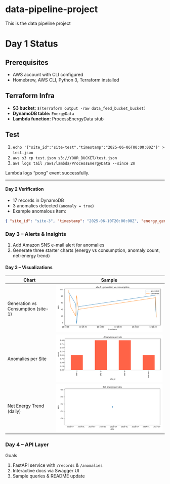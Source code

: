 # data-pipeline-project
This is the data pipeline project

# Day 1 Status

## Prerequisites
- AWS account with CLI configured
- Homebrew, AWS CLI, Python 3, Terraform installed

## Terraform Infra
- **S3 bucket:** `$(terraform output -raw data_feed_bucket_bucket)`
- **DynamoDB table:** `EnergyData`
- **Lambda function:** ProcessEnergyData stub

## Test
1. `echo '{"site_id":"site-test","timestamp":"2025-06-06T00:00:00Z"}' > test.json`
2. `aws s3 cp test.json s3://YOUR_BUCKET/test.json`
3. `aws logs tail /aws/lambda/ProcessEnergyData --since 2m`

Lambda logs “pong” event successfully.

---
#### Day 2 Verification
- 17 records in DynamoDB  
- 3 anomalies detected (`anomaly = true`)  
- Example anomalous item:

```json
{ "site_id": "site-3", "timestamp": "2025-06-10T20:00:00Z", "energy_generated_kwh": -10, "energy_consumed_kwh": 20, "net_energy_kwh": -30, "anomaly": true }
```

### Day 3 – Alerts & Insights
1. Add Amazon SNS e-mail alert for anomalies  
2. Generate three starter charts (energy vs consumption, anomaly count, net-energy trend)  

#### Day 3 – Visualizations

| Chart | Sample |
|-------|--------|
| Generation vs Consumption (site-1) | ![](visualization/site1_gen_vs_cons.png) |
| Anomalies per Site | ![](visualization/anomaly_counts.png) |
| Net Energy Trend (daily) | ![](visualization/net_energy_trend.png) |

### Day 4 – API Layer
Goals  
1. FastAPI service with `/records` & `/anomalies`  
2. Interactive docs via Swagger UI  
3. Sample queries & README update  

